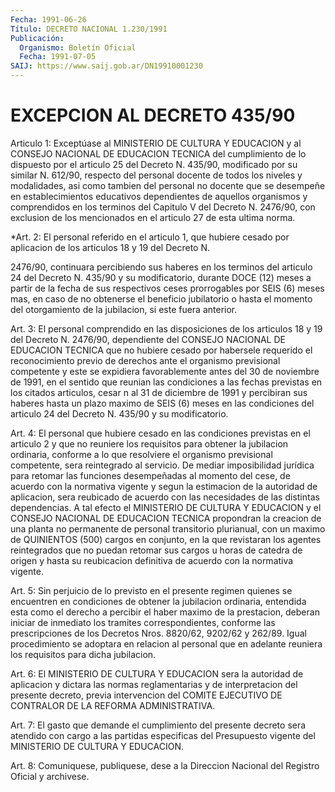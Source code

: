 ```yaml
---
Fecha: 1991-06-26
Título: DECRETO NACIONAL 1.230/1991
Publicación:
  Organismo: Boletín Oficial
  Fecha: 1991-07-05
SAIJ: https://www.saij.gob.ar/DN19910001230
---
```

# EXCEPCION AL DECRETO 435/90

<a id="1"></a>
Articulo 1:  Exceptúase al MINISTERIO DE CULTURA Y EDUCACION y al CONSEJO  NACIONAL  DE  EDUCACION  TECNICA del cumplimiento de lo dispuesto por el articulo 25 del Decreto  N. 435/90, modificado por su similar N. 612/90, respecto del personal  docente  de  todos los niveles  y  modalidades,  asi  como tambien del personal no docente que  se desempeñe en establecimientos  educativos  dependientes  de aquellos  organismos  y comprendidos en los terminos del Capitulo V del Decreto N. 2476/90,  con  exclusion  de  los  mencionados en el articulo 27 de esta ultima norma.

<a id="2"></a>
*Art.  2:  El personal referido en el articulo 1, que hubiere cesado por aplicacion  de  los  articulos  18  y  19 del Decreto N.

2476/90,  continuara  percibiendo sus haberes en los  terminos  del articulo 24 del Decreto  N. 435/90 y su modificatorio, durante DOCE (12)  meses  a  partir  de  la   fecha  de  sus  respectivos  ceses prorrogables por SEIS (6) meses mas,  en  caso  de  no obtenerse el beneficio  jubilatorio  o hasta el momento del otorgamiento  de  la jubilacion, si este fuera anterior.

<a id="3"></a>
Art.  3:  El personal comprendido en las disposiciones de los articulos 18  y  19 del Decreto N. 2476/90, dependiente del CONSEJO NACIONAL DE EDUCACION  TECNICA  que no hubiere cesado por habersele requerido el reconocimiento previo  de  derechos  ante el organismo previsional  competente  y  este se expidiera favorablemente  antes del  30  de  noviembre de 1991,  en  el  sentido  que  reunian  las condiciones a  las fechas previstas en los citados articulos, cesar n al 31 de diciembre  de  1991  y  percibiran  sus haberes hasta un plazo maximo de SEIS (6) meses en las condiciones  del  articulo 24 del Decreto N. 435/90 y su modificatorio.

<a id="4"></a>
Art.  4:   El personal que hubiere cesado en las condiciones previstas en el articulo  2  y  que no reuniere los requisitos para obtener la jubilacion ordinaria,  conforme  a  lo que resolviere el organismo previsional competente, sera reintegrado  al servicio. De mediar    imposibilidad jurídica   para  retomar  las  funciones desempeñadas  al  momento  del cese, de acuerdo  con  la  normativa vigente y segun la estimacion  de  la autoridad de aplicacion, sera reubicado  de  acuerdo  con  las  necesidades    de  las  distintas dependencias. A tal efecto el MINISTERIO DE CULTURA  Y  EDUCACION y el CONSEJO NACIONAL DE EDUCACION TECNICA propondran la creacion  de una  planta  no  permanente de personal transitorio plurianual, con un  maximo de QUINIENTOS  (500)  cargos  en  conjunto,  en  la  que revistaran  los  agentes  reintegrados  que  no  puedan retomar sus cargos  u  horas  de  catedra  de  origen  y  hasta  su reubicacion definitiva de acuerdo con la normativa vigente.

<a id="5"></a>
Art.  5:  Sin perjuicio de lo previsto en el presente regimen quienes se encuentren  en  condiciones  de  obtener  la  jubilacion ordinaria,  entendida  esta  como  el  derecho  a percibir el haber maximo de la prestacion, deberan iniciar de inmediato  los tramites correspondientes,  conforme  las  prescripciones  de  los  Decretos Nros.  8820/62,  9202/62  y 262/89. Igual procedimiento se adoptara en relacion al personal que  en  adelante  reuniera  los requisitos para dicha jubilacion.

<a id="6"></a>
Art.  6:  El  MINISTERIO  DE  CULTURA  Y  EDUCACION sera la autoridad  de aplicacion y dictara las normas reglamentarias  y  de interpretacion   del  presente  decreto,  previa  intervencion  del COMITE  EJECUTIVO   DE  CONTRALOR  DE  LA  REFORMA  ADMINISTRATIVA.

<a id="7"></a>
Art.  7:   El gasto que demande el cumplimiento del presente decreto sera atendido  con  cargo  a  las  partidas especificas del Presupuesto  vigente  del  MINISTERIO  DE  CULTURA    Y  EDUCACION.

<a id="8"></a>
Art. 8: Comuniquese, publiquese, dese a la Direccion Nacional del Registro Oficial y archivese.